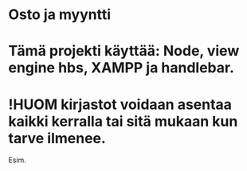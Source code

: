# Osto ja myyntti

# Tämä projekti käyttää: Node, view engine hbs, XAMPP ja handlebar.

# !HUOM kirjastot voidaan asentaa kaikki kerralla tai sitä mukaan kun tarve ilmenee.
  Esim.
  <npm i express mysql dotenv nodemon bcryptjs cookie-parser jsonwebtoken express-handlebars>

